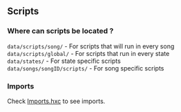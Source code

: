 ## Scripts
### Where can scripts be located ?
`data/scripts/song/` - For scripts that will run in every song <br>
`data/scripts/global/` - For scripts that run in every state<br>
`data/states/` - For state specific scripts <br> 
`data/songs/songID/scripts/` - For song specific scripts<br>
### Imports
Check [Imports.hxc](https://github.com/NebulaStellaNova/Nova-CNE-V-Slice/blob/main/scripts/modules/Imports.hxc) to see imports.
